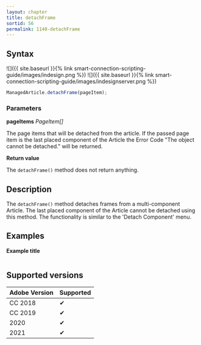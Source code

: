 ```yaml
---
layout: chapter
title: detachFrame
sortid: 56
permalink: 1140-detachFrame
---
```

## Syntax

![]({{ site.baseurl }}{% link smart-connection-scripting-guide/images/indesign.png %}) ![]({{ site.baseurl }}{% link smart-connection-scripting-guide/images/indesignserver.png %})
```javascript
ManagedArticle.detachFrame(pageItem);
```

### Parameters

**pageItems** *PageItem[]*

The page items that will be detached from the article. If the passed page item is the last placed component of the Article the Error Code "The object cannot be detached." will be returned.

**Return value**

The `detachFrame()` method does not return anything.

## Description

The `detachFrame()` method detaches frames from a multi-component Article. The last placed component of the Article cannot be detached using this method. The functionality is similar to the 'Detach Component' menu.

## Examples

**Example title**

```javascript

```

## Supported versions

| Adobe Version | Supported |
|---------------|---------|
| CC 2018       | ✔       |
| CC 2019       | ✔       |
| 2020          | ✔       |
| 2021          | ✔       |
